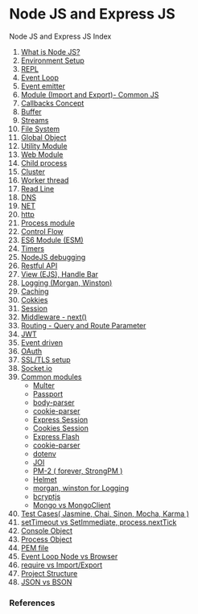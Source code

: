 # Node JS and Express JS
Node JS and Express JS Index

<ol>
  <li><a href="javascript:;" title="What is Node JS?">What is Node JS?</a></li>
  <li><a href="javascript:;" title="Environment Setup">Environment Setup</a></li>
  <li><a href="javascript:;" title="REPL">REPL</a></li>
  <li><a href="javascript:;" title="Event Loop">Event Loop</a></li>
  <li><a href="https://github.com/suryansh54/node.js-event-emitter" title="Event emitter">Event emitter</a></li>
  <li><a href="javascript:;" title="Module (Import and Export)- Common JS">Module (Import and Export)- Common JS</a></li>
  <li><a href="javascript:;" title="Callbacks Concept">Callbacks Concept</a></li>
  <li><a href="https://github.com/suryansh54/nodejs-stream-and-buffer/blob/master/README.md#buffer" title="Buffer">Buffer</a></li>
  <li><a href="https://github.com/suryansh54/nodejs-stream-and-buffer/blob/master/README.md#stream" title="Streams">Streams</a></li>
  <li><a href="https://github.com/suryansh54/nodejs-file-system" title="File System">File System</a></li>
  <li><a href="javascript:;" title="Global Object">Global Object</a></li>
  <li><a href="javascript:;" title="Utility Module">Utility Module</a></li>
  <li><a href="javascript:;" title="Web Module">Web Module</a></li>
  <li><a href="https://github.com/suryansh54/nodejs-child-process" title="Child process">Child process</a></li>
  <li><a href="javascript:;" title="Cluster">Cluster</a></li>
  <li><a href="javascript:;" title="Worker thread">Worker thread</a></li>
  <li><a href="javascript:;" title="Read Line">Read Line</a></li>
  <li><a href="javascript:;" title="DNS">DNS</a></li>
  <li><a href="javascript:;" title="NET">NET</a></li>
  <li><a href="javascript:;" title="http">http</a></li>
  <li><a href="javascript:;" title="Process module">Process module</a></li>
  <li><a href="javascript:;" title="Control Flow">Control Flow</a></li>
  <li><a href="javascript:;" title="ES6 Module (ESM)">ES6 Module (ESM)</a></li>
  <li><a href="https://github.com/suryansh54/nodejs-timers" title="Timers">Timers</a></li>
  <li><a href="javascript:;" title="NodeJS debugging">NodeJS debugging</a></li>
  <li><a href="javascript:;" title="Restful API">Restful API</a></li>
  <li><a href="javascript:;" title="View (EJS), Handle Bar">View (EJS), Handle Bar</a></li>
  <li><a href="javascript:;" title="Logging (Morgan, Winston)">Logging (Morgan, Winston)</a></li>
  <li><a href="javascript:;" title="Caching">Caching</a></li>
  <li><a href="javascript:;" title="Cokkies">Cokkies</a></li>
  <li><a href="javascript:;" title="Session">Session</a></li>
  <li><a href="javascript:;" title="Middleware - next()">Middleware - next()</a></li>
  <li><a href="javascript:;" title="Routing - Query and Route Parameter">Routing - Query and Route Parameter</a></li>
  <li><a href="javascript:;" title="JWT">JWT</a></li>
  <li><a href="javascript:;" title="Event driven">Event driven</a></li>
  <li><a href="javascript:;" title="OAuth">OAuth</a></li>
  <li><a href="javascript:;" title="SSL/TLS setup">SSL/TLS setup</a></li>
  <li><a href="javascript:;" title="Socket.io">Socket.io</a></li>
  <li><a href="javascript:;" title="Common modules">Common modules</a>
    <ul>
      <li><a href="javascript:;" title="Multer">Multer</a></li>
      <li><a href="javascript:;" title="Passport">Passport</a></li>
      <li><a href="javascript:;" title="body-parser">body-parser</a></li>
      <li><a href="javascript:;" title="cookie-parser">cookie-parser</a></li>
      <li><a href="javascript:;" title="Express Session">Express Session</a></li>
      <li><a href="javascript:;" title="Cookies Session">Cookies Session</a></li>
      <li><a href="javascript:;" title="Express Flash">Express Flash</a></li>
      <li><a href="javascript:;" title="cookie-parser">cookie-parser</a></li>
      <li><a href="javascript:;" title="dotenv">dotenv</a></li>
      <li><a href="javascript:;" title="JOI">JOI</a></li>
      <li><a href="javascript:;" title="PM-2 ( forever, StrongPM )">PM-2 ( forever, StrongPM )</a></li>
      <li><a href="javascript:;" title="Helmet">Helmet</a></li>
      <li><a href="javascript:;" title="morgan, winston for Logging">morgan, winston for Logging</a></li>
      <li><a href="javascript:;" title="bcryptjs">bcryptjs</a></li>
      <li><a href="javascript:;" title="Mongo vs MongoClient">Mongo vs MongoClient</a></li>
    </ul>
  </li>
  <li><a href="javascript:;" title="Test Cases( Jasmine, Chai, Sinon, Mocha, Karma )">Test Cases( Jasmine, Chai, Sinon, Mocha, Karma )</a></li>
  <li><a href="javascript:;" title="setTimeout vs SetImmediate, process.nextTick">setTimeout vs SetImmediate, process.nextTick</a></li>
  <li><a href="javascript:;" title="Console Object">Console Object</a></li>
  <li><a href="javascript:;" title="Process Object">Process Object</a></li>
  <li><a href="javascript:;" title="PEM file">PEM file</a></li>
  <li><a href="javascript:;" title="Event Loop Node vs Browser">Event Loop Node vs Browser</a></li>
  <li><a href="javascript:;" title="require vs Import/Export">require vs Import/Export</a></li>
  <li><a href="javascript:;" title="Project Structure">Project Structure</a></li>
  <li><a href="javascript:;" title="JSON vs BSON">JSON vs BSON</a></li>
</ol>

### References
